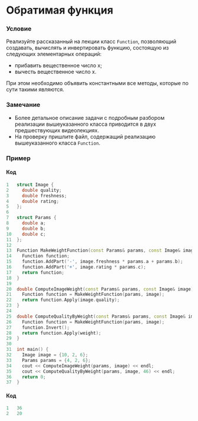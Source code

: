 # Обратимая функция

### Условие
 
Реализуйте рассказанный на лекции класс `Function`, позволяющий создавать, вычислять и инвертировать функцию, состоящую из следующих элементарных операций:

* прибавить вещественное число x;
* вычесть вещественное число x.

При этом необходимо объявить константными все методы, которые по сути такими являются.

### Замечание

* Более детальное описание задачи с подробным разбором реализации вышеуказанного класса приводится в двух предшествующих видеолекциях.
* На проверку пришлите файл, содержащий реализацию вышеуказанного класса `Function`.

### Пример

#### Код

```c++
1   struct Image {
2     double quality;
3     double freshness;
4     double rating;
5   };
6
7   struct Params {
8     double a;
9     double b;
10    double c;
11  };
12
13  Function MakeWeightFunction(const Params& params, const Image& image) {
14    Function function;
15    function.AddPart('-', image.freshness * params.a + params.b);
16    function.AddPart('+', image.rating * params.c);
17    return function;
18  }
19
20  double ComputeImageWeight(const Params& params, const Image& image) {
21    Function function = MakeWeightFunction(params, image);
22    return function.Apply(image.quality);
23  }
24
25  double ComputeQualityByWeight(const Params& params, const Image& image, double weight) {
26    Function function = MakeWeightFunction(params, image);
27    function.Invert();
28    return function.Apply(weight);
29  }
30
31  int main() {
32    Image image = {10, 2, 6};
33    Params params = {4, 2, 6};
34    cout << ComputeImageWeight(params, image) << endl;
35    cout << ComputeQualityByWeight(params, image, 46) << endl;
36    return 0;
37  }
```

#### Код

```c++
1   36
2   20
```
